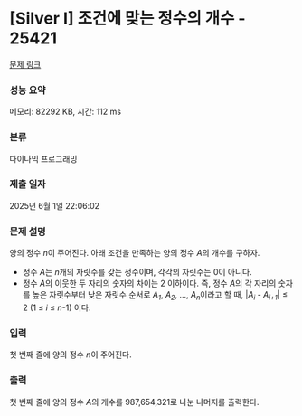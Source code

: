 # [Silver I] 조건에 맞는 정수의 개수 - 25421 

[문제 링크](https://www.acmicpc.net/problem/25421) 

### 성능 요약

메모리: 82292 KB, 시간: 112 ms

### 분류

다이나믹 프로그래밍

### 제출 일자

2025년 6월 1일 22:06:02

### 문제 설명

<p>양의 정수 <em>n</em>이 주어진다. 아래 조건을 만족하는 양의 정수 <em>A</em>의 개수를 구하자.</p>

<ul>
	<li>정수 <em>A</em>는 <em>n</em>개의 자릿수를 갖는 정수이며, 각각의 자릿수는 0이 아니다.</li>
	<li>정수 <em>A</em>의 이웃한 두 자리의 숫자의 차이는 2 이하이다. 즉, 정수 <em>A</em>의 각 자리의 숫자를 높은 자릿수부터 낮은 자릿수 순서로 <em>A<sub>1</sub></em>, <em>A<sub>2</sub></em>, ..., <em>A<sub>n</sub></em>이라고 할 때, |<em>A<sub>i</sub></em> - <em>A<sub>i+1</sub></em>| ≤ 2 (1 ≤ <em>i</em> ≤ <em>n</em>-1) 이다.</li>
</ul>

### 입력 

 <p>첫 번째 줄에 양의 정수 <em>n</em>이 주어진다.</p>

### 출력 

 <p>첫 번째 줄에 양의 정수 <em>A</em>의 개수를 987,654,321로 나눈 나머지를 출력한다.</p>

